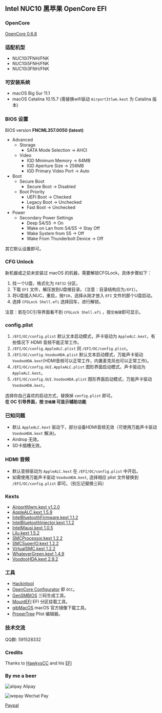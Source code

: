 
## Intel NUC10 黑苹果 OpenCore EFI

### OpenCore

[OpenCore 0.6.8](https://github.com/acidanthera/OpenCorePkg)


### 适配机型

- NUC10i7FNH/FNK
- NUC10i5FNH/FNK
- NUC10i3FNH/FNK


### 可安装系统

- macOS Big Sur 11.1
- macOS Catalina 10.15.7 (需替换wifi驱动 `AirportItlwm.kext` 为 Catalina 版本)


### BIOS 设置

BIOS version **FNCML357.0050 (latest)**

+ Advanced
  - Storage
    * SATA Mode Selection -> AHCI
  - Video
    * IGD Minimum Memory -> 64MB
    * IGD Aperture Size -> 256MB
    * IGD Primary Video Port -> Auto
+ Boot 
  - Secure Boot
    * Secure Boot -> Disabled
  - Boot Priority
    * UEFI Boot -> Checked
    * Legacy Boot -> Unchecked
    * Fast Boot -> Unchecked
+ Power
  - Secondary Power Settings
    * Deep S4/S5 -> On
    * Wake on Lan from S4/S5 -> Stay Off
    * Wake System from S5 -> Off
    * Wake From Thunderbolt Device -> Off

其它默认设置即可。


### CFG Unlock

新机器或之前未安装过 macOS 的机器，需要解锁CFGLock，具体步骤如下：

1. 找一个U盘，格式化为 `FAT32` 分区。
2. 下载 `EFI` 文件，解压放到U盘根目录。（注意：目录结构应为`/EFI`）。
3. 将U盘插入NUC，重启，按`F10`，选择从刚才放入 `EFI` 文件的那个U盘启动。 
4. 选择 `CFGLock Shell.efi` 选择回车，进行解锁。

注意：若在OC引导界面看不到 `CFGLock Shell.efi` ，按`空格键`即可显示。


### config.plist

1. `/EFI/OC/config.plist` 默认文本启动模式，声卡驱动为 `AppleALC.kext`，有些情况下 HDMI 音频不能正常工作。
2. `/EFI/OC/config.AppleALC.plist` 同 `/EFI/OC/config.plist`。
3. `/EFI/OC/config.VoodooHDA.plist` 默认文本启动模式，万能声卡驱动 `VoodooHDA.kext`(HDMI音频可以正常工作，内置麦克风也可以正常工作)。
4. `/EFI/OC/config.GUI.AppleALC.plist` 图形界面启动模式，声卡驱动为 `AppleALC.kext`。
5. `/EFI/OC/config.GUI.VoodooHDA.plist` 图形界面启动模式，万能声卡驱动 `VoodooHDA.kext`。

选择你自己喜欢的启动方式，替换掉 `config.plist` 即可。   
**在 OC 引导界面，按 `空格键` 可显示辅助功能**


### 已知问题

- 默认 `AppleALC.kext` 驱动下，部分设备HDMI音频无效（可使用万能声卡驱动 `VoodooHDA.kext` 解决)。
- Airdrop 无效。
- SD卡插槽无效。


### HDMI 音频

- 默认音频驱动为 `AppleALC.kext` 在 `/EFI/OC/config.plist` 中开启。 
- 如需使用万能声卡驱动 `VoodooHDA.kext`, 选择相应 plist 文件替换到 `/EFI/OC/config.plist` 即可。（别忘记替换三码）


### Kexts

- [AirportItlwm.kext v1.2.0](https://github.com/OpenIntelWireless/itlwm)
- [AppleALC.kext 1.5.9](https://github.com/acidanthera/AppleALC)
- [IntelBluetoothFirmware.kext 1.1.2](https://github.com/OpenIntelWireless/IntelBluetoothFirmware)
- [IntelBluetoothInjector.kext 1.1.2](https://github.com/OpenIntelWireless/IntelBluetoothFirmware)
- [IntelMausi.kext 1.0.5](https://github.com/acidanthera/IntelMausi)
- [Lilu.kext 1.5.2](https://github.com/acidanthera/Lilu)
- [SMCProcessor.kext 1.2.2](https://github.com/acidanthera/VirtualSMC)
- [SMCSuperIO.kext 1.2.2](https://github.com/acidanthera/VirtualSMC)
- [VirtualSMC.kext 1.2.2](https://github.com/acidanthera/VirtualSMC)
- [WhateverGreen.kext 1.4.9](https://github.com/acidanthera/WhateverGreen)
- [VoodooHDA.kext 2.9.2](https://github.com/chris1111/VoodooHDA-OC) 


### 工具

- [Hackintool](https://github.com/headkaze/Hackintool) 
- [OpenCore Configurator](https://mackie100projects.altervista.org/opencore-configurator/) 即 `OCC`。
- [GenSMBIOS](https://github.com/corpnewt/GenSMBIOS) 三码生成工具。
- [MountEFI](https://github.com/corpnewt/MountEFI) EFI 分区挂载工具。
- [gibMacOS](https://github.com/corpnewt/gibMacOS) macOS 官方镜像下载工具。
- [ProperTree](https://github.com/corpnewt/ProperTree) Plist 编辑器。


### 技术交流

QQ群: 591528332


### Credits

Thanks to [HawkysCC](https://github.com/HawkysCC) and his [EFI](https://github.com/HawkysCC/Hackintosh-NUC10i7)


### By me a beer

![alipay](https://sn3301files.storage.live.com/y4motdhk_seImaIqjpenUPgmDei226yPQ5oylU0MjSq0izM6oM4IOIfUhfos1JRhtDsf3UmRcqNuJCGGV30byvRD19hW3hHkPRNs38D0XTnN0EriFrmKWjjPzj-gCJ-oSZ-9eY-0yIaFHyb2RzAzhza-lV2bfbr9WN-nbOId_FCLijghCsFpshvmq18PyJf7xWj?width=128&height=128&cropmode=none) 
Alipay

![wepay](https://sn3301files.storage.live.com/y4mfSVsBSWF0tZ_ieHI-ISXnGu5YYUC7AhfEpqF6TFDkkOamY3nLjdrYGQZ_ypY2UnHJ_PbbBmiJOLaQzX2mdlEYTrs8fublvjpM2uXiHmu0f0_DSjxcQS5pLNfHN6e6uvZEd_s5qgE0Et953Da767VI5HhlnvUlbyEq3f_DNd8gFNgDkDQDLIzZDmctsVB1DVo?width=128&height=128&cropmode=none) 
Wechat Pay

[Paypal](https://www.paypal.me/mrasong) 

